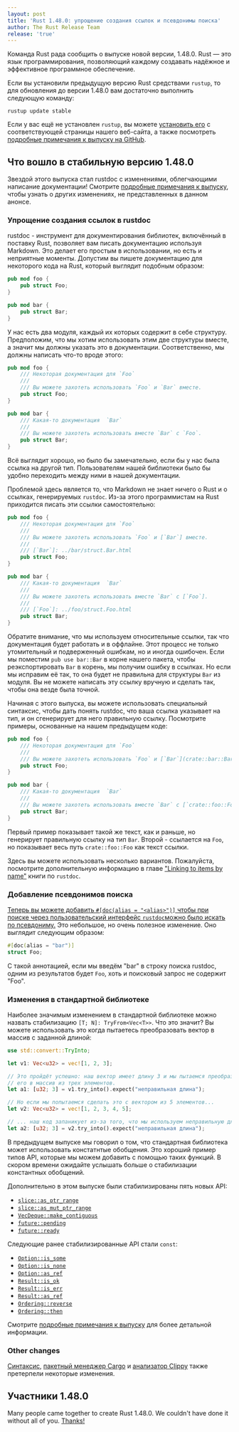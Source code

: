 ```yaml
---
layout: post
title: 'Rust 1.48.0: упрощение создания ссылок и псевдонимы поиска'
author: The Rust Release Team
release: 'true'
---
```


Команда Rust рада сообщить о выпуске новой версии, 1.48.0. Rust — это язык программирования, позволяющий каждому создавать надёжное и эффективное программное обеспечение.

Если вы установили предыдущую версию Rust средствами `rustup`, то для обновления до версии 1.48.0 вам достаточно выполнить следующую команду:

```console
rustup update stable
```

Если у вас ещё не установлен `rustup`, вы можете [установить его](https://www.rust-lang.org/tools/install) с соответствующей страницы нашего веб-сайта, а также посмотреть [подробные примечания к выпуску на GitHub](https://github.com/rust-lang/rust/blob/master/RELEASES.md#version-1480-2020-11-19).

## Что вошло в стабильную версию 1.48.0

Звездой этого выпуска стал rustdoc с изменениями, облегчающими написание документации! Смотрите [подробные примечания к выпуску](https://github.com/rust-lang/rust/blob/master/RELEASES.md#version-1480-2020-11-19), чтобы узнать о других изменениях, не представленных в данном анонсе.

### Упрощение создания ссылок в rustdoc

rustdoc - инструмент для документирования библиотек, включённый в поставку Rust, позволяет вам писать документацию используя Markdown. Это делает его простым в использовании, но есть и неприятные моменты. Допустим вы пишете документацию для некоторого кода на Rust, который выглядит подобным образом:

```rust
pub mod foo {
    pub struct Foo;
}

pub mod bar {
    pub struct Bar;
}
```

У нас есть два модуля, каждый их которых содержит в себе структуру. Предположим, что мы хотим использовать этим две структуры вместе, а значит мы должны указать это в документации. Соответственно, мы должны написать что-то вроде этого:

```rust
pub mod foo {
    /// Некоторая документация для `Foo`
    ///
    /// Вы можете захотеть использовать `Foo` и `Bar` вместе.
    pub struct Foo;
}

pub mod bar {
    /// Какая-то документация  `Bar`
    ///
    /// Вы можете захотеть использовать вместе `Bar` с `Foo`.
    pub struct Bar;
}
```

Всё выглядит хорошо, но было бы замечательно, если бы у нас была ссылка на другой тип. Пользователям нашей библиотеки было бы удобно переходить между ними в нашей документации.

Проблемой здесь является то, что Markdown не знает ничего о Rust и о ссылках, генерируемых `rustdoc`. Из-за этого программистам на Rust приходится писать эти ссылки самостоятельно:

```rust
pub mod foo {
    /// Некоторая документация для `Foo`
    ///
    /// Вы можете захотеть использовать `Foo` и [`Bar`] вместе.
    ///
    /// [`Bar`]: ../bar/struct.Bar.html
    pub struct Foo;
}

pub mod bar {
    /// Какая-то документация  `Bar`
    ///
    /// Вы можете захотеть использовать вместе `Bar` с [`Foo`].
    ///
    /// [`Foo`]: ../foo/struct.Foo.html
    pub struct Bar;
}
```

Обратите внимание, что мы используем относительные ссылки, так что документация будет работать и в оффлайне. Этот процесс не только утомительный и подверженный ошибкам, но и иногда ошибочен. Если мы поместим `pub use bar::Bar` в корне нашего пакета, чтобы реэкспортировать `Bar` в корень, мы получим ошибку в ссылках. Но если мы исправим её так, то она будет не правильна для структуры `Bar` из модуля. Вы не можете написать эту ссылку вручную и сделать так, чтобы она везде была точной.

Начиная с этого выпуска, вы можете использовать специальный синтаксис, чтобы дать понять rustdoc, что ваша ссылка указывает на тип, и он сгенерирует для него правильную ссылку. Посмотрите примеры, основанные на нашем предыдущем коде:

```rust
pub mod foo {
    /// Некоторая документация для `Foo`
    ///
    /// Вы можете захотеть использовать `Foo` и [`Bar`](crate::bar::Bar) вместе.
    pub struct Foo;
}

pub mod bar {
    /// Какая-то документация  `Bar`
    ///
    /// Вы можете захотеть использовать вместе `Bar` с [`crate::foo::Foo`].
    pub struct Bar;
}
```

Первый пример показывает такой же текст, как и раньше, но генерирует правильную ссылку на тип `Bar`. Второй - ссылается на `Foo`, но показывает весь путь `crate::foo::Foo` как текст ссылки.

Здесь вы можете использовать несколько вариантов. Пожалуйста, посмотрите дополнительную информацию в главе ["Linking to items by name"](https://doc.rust-lang.org/stable/rustdoc/linking-to-items-by-name.html) книги по `rustdoc`.

### Добавление псевдонимов поиска

[Теперь вы можете добавить `#[doc(alias = "<alias>")]` чтобы при поиске через пользовательский интерфейс `rustdoc`можно было искать по псевдониму.](https://github.com/rust-lang/rust/pull/75740/) Это небольшое, но очень полезное изменение. Оно выглядит следующим образом:

```rust
#[doc(alias = "bar")]
struct Foo;
```

С такой аннотацией, если мы введём "bar" в строку поиска rustdoc, одним из результатов будет `Foo`, хоть и поисковый запрос не содержит "Foo".

### Изменения в стандартной библиотеке

Наиболее значимым изменением в стандартной библиотеке можно назвать стабилизацию `[T; N]: TryFrom<Vec<T>>`. Что это значит? Вы можете использовать это когда пытаетесь преобразовать вектор в массив с заданной длиной:

```rust
use std::convert::TryInto;

let v1: Vec<u32> = vec![1, 2, 3];

// Это пройдёт успешно: наш вектор имеет длину 3 и мы пытаемся преобразовать
// его в массив из трех элементов.
let a1: [u32; 3] = v1.try_into().expect("неправильная длина");

// Но если мы попытаемся сделать это с вектором из 5 элементов...
let v2: Vec<u32> = vec![1, 2, 3, 4, 5];

// ... наш код запаникует из-за того, что мы используем неправильную длину.
let a2: [u32; 3] = v2.try_into().expect("неправильная длина");
```

В предыдущем выпуске мы говорил о том, что стандартная библиотека может использовать констатнтые обобщения. Это хороший пример типов API, которые мы можем добавить с помощью таких функций. В скором времени ожидайте услышать больше о стабилизации константных обобщений.

Дополнительно в этом выпуске были стабилизированы пять новых API:

- [`slice::as_ptr_range`](https://doc.rust-lang.org/std/primitive.slice.html#method.as_ptr_range)
- [`slice::as_mut_ptr_range`](https://doc.rust-lang.org/std/primitive.slice.html#method.as_mut_ptr_range)
- [`VecDeque::make_contiguous`](https://doc.rust-lang.org/std/collections/struct.VecDeque.html#method.make_contiguous)
- [`future::pending`](https://doc.rust-lang.org/std/future/fn.pending.html)
- [`future::ready`](https://doc.rust-lang.org/std/future/fn.ready.html)

Следующие ранее стабилизированные API стали `const`:

- [`Option::is_some`](https://doc.rust-lang.org/std/option/enum.Option.html#method.is_some)
- [`Option::is_none`](https://doc.rust-lang.org/std/option/enum.Option.html#method.is_none)
- [`Option::as_ref`](https://doc.rust-lang.org/std/option/enum.Option.html#method.as_ref)
- [`Result::is_ok`](https://doc.rust-lang.org/std/result/enum.Result.html#method.is_ok)
- [`Result::is_err`](https://doc.rust-lang.org/std/result/enum.Result.html#method.is_err)
- [`Result::as_ref`](https://doc.rust-lang.org/std/result/enum.Result.html#method.as_ref)
- [`Ordering::reverse`](https://doc.rust-lang.org/std/cmp/enum.Ordering.html#method.reverse)
- [`Ordering::then`](https://doc.rust-lang.org/std/cmp/enum.Ordering.html#method.then)

Смотрите [подробные примечания к выпуску](https://github.com/rust-lang/rust/blob/master/RELEASES.md#version-1480-2020-11-19) для более детальной информации.

### Other changes

[Синтаксис](https://github.com/rust-lang/rust/blob/master/RELEASES.md#version-1480-2020-11-19), [пакетный менеджер Cargo](https://github.com/rust-lang/cargo/blob/master/CHANGELOG.md#cargo-148-2020-11-19) и [анализатор Clippy](https://github.com/rust-lang/rust-clippy/blob/master/CHANGELOG.md#rust-148) также претерпели некоторые изменения.

## Участники 1.48.0

Many people came together to create Rust 1.48.0. We couldn't have done it without all of you. [Thanks!](https://thanks.rust-lang.org/rust/1.48.0/)
